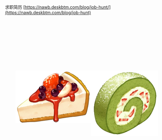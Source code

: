 求职简历 [https://nawb.deskbtm.com/blog/job-hunt/](https://nawb.deskbtm.com/blog/job-hunt)

<br />
<br />
<br />
<br />
<br />
<br />
<br />
<br />
<br />
<br />

<img align="right" width="220px" src="59332540_p0 (6).jpg"/>
<img align="right" width="250px" src="59332540_p0 (4).jpg"/>

